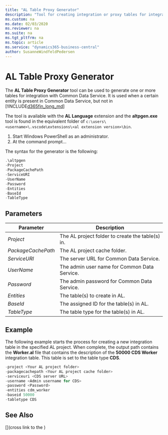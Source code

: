 ```yaml
---
title: "AL Table Proxy Generator"
description: "Tool for creating integration or proxy tables for integration with Common Data Service from Business Central"
ms.custom: na
ms.date: 02/03/2020
ms.reviewer: na
ms.suite: na
ms.tgt_pltfrm: na
ms.topic: article
ms.service: "dynamics365-business-central"
author: SusanneWindfeldPedersen
---
```


# AL Table Proxy Generator

The **AL Table Proxy Generator** tool can be used to generate one or more tables for integration with Common Data Service. It is used when a certain entity is present in Common Data Service, but not in [!INCLUDE[d365fin_long_md](includes/d365fin_long_md.md)]

The tool is available with the **AL Language** extension and the **altpgen.exe** tool is found in the equivalent folder of `c:\users\<username>\.vscode\extensions\<al extension version>\bin`. 


1. Start Windows PowerShell as an administrator.
2. At the command prompt...


The syntax for the generator is the following:

```powershell
.\altpgen
-Project
-PackageCachePath
-ServiceURI
-UserName
-Password
-Entities
-BaseId
-TableType
```

## Parameters

|Parameter|Description|
|---------|-----------|
|*Project*| The AL project folder to create the table(s) in.|
|*PackageCachePath*| The AL project cache folder. |
|*ServiceURI*| The server URL for Common Data Service. |
|*UserName*| The admin user name for Common Data Service. |
|*Password*| The admin password for Common Data Service. |
|*Entities*| The table(s) to create in AL. |
|*BaseId*| The assigned ID for the table(s) in AL. |
|*TableType*| The table type for the table(s) in AL. |

## Example
The following example starts the process for creating a new integration table in the specified AL project. When complete, the output path contains the **Worker.al** file that contains the description of the **50000 CDS Worker** integration table. This table is set to the table type **CDS**.

```powershell
-project <Your AL project folder>  
-packagecachepath <Your AL project cache folder>  
-serviceuri <CDS server URL>  
-username <Admin username for CDS>  
-password <Password>  
-entities cdm_worker  
-baseid 50000  
-tabletype CDS 
```

## See Also
[](cross link to the )